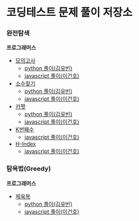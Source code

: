 # 코딩테스트 문제 풀이 저장소

### 완전탐색

**프로그래머스**
- [모의고사](https://github.com/kyukong/codingTest/tree/main/src/programmers/level1/%EB%AA%A8%EC%9D%98%EA%B3%A0%EC%82%AC)
  - [python 풀이(김유빈)](https://github.com/kyukong/codingTest/blob/main/src/programmers/level1/%EB%AA%A8%EC%9D%98%EA%B3%A0%EC%82%AC/%EB%AA%A8%EC%9D%98%EA%B3%A0%EC%82%AC(%EA%B9%80%EC%9C%A0%EB%B9%88).py)
  - [javascript 풀이(이건호)](https://github.com/kyukong/codingTest/blob/eb5681ab53dd37490631609c685060300a1e62ac/src/programmers/level1/%EB%AA%A8%EC%9D%98%EA%B3%A0%EC%82%AC/%EB%AA%A8%EC%9D%98%EA%B3%A0%EC%82%AC(%EC%9D%B4%EA%B1%B4%ED%98%B8).js)
- [소수찾기](https://github.com/kyukong/codingTest/blob/eb5681ab53dd37490631609c685060300a1e62ac/src/programmers/level2/%EC%86%8C%EC%88%98%EC%B0%BE%EA%B8%B0/README.md)
  - [python 풀이(김유빈)](https://github.com/kyukong/codingTest/blob/dev/yukong/src/programmers/level2/%EC%86%8C%EC%88%98%EC%B0%BE%EA%B8%B0/%EC%86%8C%EC%88%98%EC%B0%BE%EA%B8%B0(%EA%B9%80%EC%9C%A0%EB%B9%88).py)
  - [javascript 풀이(이건호)](https://github.com/kyukong/codingTest/blob/eb5681ab53dd37490631609c685060300a1e62ac/src/programmers/level2/%EC%86%8C%EC%88%98%EC%B0%BE%EA%B8%B0/%EC%86%8C%EC%88%98%EC%B0%BE%EA%B8%B0(%EC%9D%B4%EA%B1%B4%ED%98%B8).js)
- [카펫](https://github.com/kyukong/codingTest/tree/main/src/programmers/level2/%EC%B9%B4%ED%8E%AB)
  - [python 풀이(김유빈)](https://github.com/kyukong/codingTest/blob/main/src/programmers/level2/%EC%B9%B4%ED%8E%AB/%EC%B9%B4%ED%8E%AB(%EA%B9%80%EC%9C%A0%EB%B9%88).py)
  - [javascript 풀이(이건호)](https://github.com/kyukong/codingTest/blob/main/src/programmers/level2/%EC%B9%B4%ED%8E%AB/%EC%B9%B4%ED%8E%AB(%EC%9D%B4%EA%B1%B4%ED%98%B8).js)
- [K번째수](https://github.com/kyukong/codingTest/tree/main/src/programmers/level1/K%EB%B2%88%EC%A7%B8%EC%88%98)
  - [javascript 풀이(이건호)](https://github.com/kyukong/codingTest/blob/main/src/programmers/level1/K%EB%B2%88%EC%A7%B8%EC%88%98/K%EB%B2%88%EC%A7%B8%EC%88%98(%EC%9D%B4%EA%B1%B4%ED%98%B8).js)
- [H-Index](https://github.com/kyukong/codingTest/tree/main/src/programmers/level2/H-Index)
  - [javascript 풀이(이건호)](https://github.com/kyukong/codingTest/blob/main/src/programmers/level2/H-Index/H-Index(%EC%9D%B4%EA%B1%B4%ED%98%B8).js)

### 탐욕법(Greedy)

**프로그래머스**
- [체육복](https://github.com/kyukong/codingTest/tree/main/src/programmers/level1/%EC%B2%B4%EC%9C%A1%EB%B3%B5)
  - [python 풀이(김유빈)](https://github.com/kyukong/codingTest/blob/dev/yukong/src/programmers/level1/%EC%B2%B4%EC%9C%A1%EB%B3%B5/%EC%B2%B4%EC%9C%A1%EB%B3%B5(%EA%B9%80%EC%9C%A0%EB%B9%88).py)
  - [javascript 풀이(이건호)](https://github.com/kyukong/codingTest/blob/main/src/programmers/level1/%EC%B2%B4%EC%9C%A1%EB%B3%B5/%EC%B2%B4%EC%9C%A1%EB%B3%B5(%EC%9D%B4%EA%B1%B4%ED%98%B8).js)